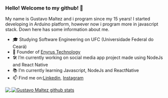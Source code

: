 ### Hello! Welcome to my github! :tada:
 My name is Gustavo Maltez and i program since my 15 years! I started developing in Arduino platform, however now i program more in javascript stack. Down here has some information about me.
 
- :mortar_board: Studying Software Engineering on UFC (Universidade Federal do Ceará)
- :rocket: Founder of [Enyrus Technology](https://www.enyrus.com/)
- :hammer_and_wrench: I’m currently working on social media app project made using NodeJs and React Native
- :books: I’m currently learning Javascript, NodeJs and ReactNative
- :mailbox: Find me on:[Linkedin](https://www.linkedin.com/in/gusttavomaltez/), [Instagram](https://www.instagram.com/gusttavomaltez/)
  
<a href="https://github.com/dnsgusttavo">
  <img align="center" src="https://github-readme-stats.vercel.app/api/top-langs/?username=dnsgusttavo&hide_langs_below=1" />
</a>
<a href="https://github.com/dnsgusttavo">
 <img align="center" src="https://github-readme-stats.vercel.app/api?username=dnsgusttavo&show_icons=true&line_height=27" alt="Gustavo Maltez github stats"/>
</a>

